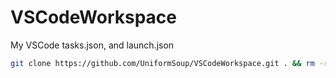 # VSCodeWorkspace
My VSCode tasks.json, and launch.json

```bash
git clone https://github.com/UniformSoup/VSCodeWorkspace.git . && rm -rf .git
```
